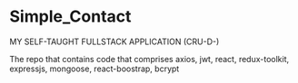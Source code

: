 # Simple_Contact
MY SELF-TAUGHT FULLSTACK APPLICATION (CRU-D-)

The repo that contains code that comprises axios, jwt, react, redux-toolkit, expressjs, mongoose, react-boostrap, bcrypt




